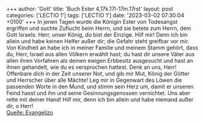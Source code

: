 +++
author: 'Gott'
title: 'Buch Ester 4,17k.17l-17m.17rst'
layout: post
categories: ['LECTIO 1']
tags: ['LECTIO 1']
date: '2023-03-02 07:30:04 +0100'
+++
In jenen Tagen wurde die Königin Ester von Todesangst ergriffen und suchte Zuflucht beim Herrn, und sie betete zum Herrn, dem Gott Israels:
Herr, unser König, du bist der Einzige. Hilf mir! Denn ich bin allein und habe keinen Helfer außer dir; die Gefahr steht greifbar vor mir.
Von Kindheit an habe ich in meiner Familie und meinem Stamm gehört, dass du, Herr, Israel aus allen Völkern erwählt hast; du hast dir unsere Väter aus allen ihren Vorfahren als deinen ewigen Erbbesitz ausgesucht und hast an ihnen gehandelt, wie du es versprochen hattest.<!--more-->
Denk an uns, Herr! Offenbare dich in der Zeit unserer Not, und gib mir Mut, König der Götter und Herrscher über alle Mächte!
Leg mir in Gegenwart des Löwen die passenden Worte in den Mund, und stimm sein Herz um, damit er unseren Feind hasst und ihn und seine Gesinnungsgenossen vernichtet.
Uns aber rette mit deiner Hand! Hilf mir, denn ich bin allein und habe niemand außer dir, o Herr!<br> [Quelle: Evangelizo](https://evangeliumtagfuertag.org/DE/gospel)